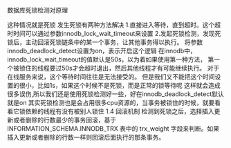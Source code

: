 数据库死锁检测对原理


这种情况就是死锁
发生死锁有两种方法解决
1.直接进入等待，直到超时。这个超时时间可以通过参数innodb_lock_wait_timeout来设置
2.发起死锁检测，发现死锁后，主动回滚死锁链条中的某一个事务，让其他事务得以执行。
将参数innodb_deadlock_detect设置为on，表示开启这个逻辑
在innodb中，innodb_lock_wait_timeout的值默认是50s，以为着如果使用第一种方法，
第一个被锁住的线程要过50s才会超时退出，然后其他线程才有可能继续执行。
对于在线服务来说，这个等待时间往往是无法接受的。
但是我们又不能把这个时间设置的很小，比如1s，如果这个时候不是死锁，而是正常的锁等待呢
这样就会造成很多误伤,所以我们还是使用死锁检测好一些，好在innodb_deadlock_detect默认就是on
其实死锁检测也是会占用很多cpu资源的，当事务被锁住的时候，就要看看它锁依赖的线程有没有被别人锁住
1.4 回滚机制
检测到死锁之后，选择插入更新或者删除的行数最少的事务回滚，基于 INFORMATION_SCHEMA.INNODB_TRX 表中的 trx_weight 字段来判断。如果插入更新或者删除的行数一样则回滚后面执行的那条事务。

